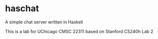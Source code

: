 # haschat
A simple chat server written in Haskell

This is a lab for UChicago CMSC 22311 based on Stanford CS240h Lab 2
